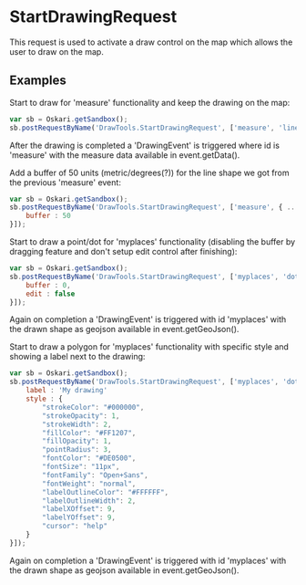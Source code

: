 # StartDrawingRequest

This request is used to activate a draw control on the map which allows the user to draw on the map.

## Examples

Start to draw for 'measure' functionality and keep the drawing on the map:
```javascript
var sb = Oskari.getSandbox();
sb.postRequestByName('DrawTools.StartDrawingRequest', ['measure', 'line']);
```

After the drawing is completed a 'DrawingEvent' is triggered where id is 'measure' with the measure data available in event.getData().

Add a buffer of 50 units (metric/degrees(?)) for the line shape we got from the previous 'measure' event:
```javascript
var sb = Oskari.getSandbox();
sb.postRequestByName('DrawTools.StartDrawingRequest', ['measure', { ... geojson from the event ...}, {
    buffer : 50
}]);
```

Start to draw a point/dot for 'myplaces' functionality (disabling the buffer by dragging feature and don't setup edit control after finishing):
```javascript
var sb = Oskari.getSandbox();
sb.postRequestByName('DrawTools.StartDrawingRequest', ['myplaces', 'dot', {
    buffer : 0,
    edit : false
}]);
```
Again on completion a 'DrawingEvent' is triggered with id 'myplaces' with the drawn shape as geojson available in event.getGeoJson().

Start to draw a polygon for 'myplaces' functionality with specific style and showing a label next to the drawing:
```javascript
var sb = Oskari.getSandbox();
sb.postRequestByName('DrawTools.StartDrawingRequest', ['myplaces', 'dot', {
    label : 'My drawing'
    style : {
        "strokeColor": "#000000",
        "strokeOpacity": 1,
        "strokeWidth": 2,
        "fillColor": "#FF1207",
        "fillOpacity": 1,
        "pointRadius": 3,
        "fontColor": "#DE0500",
        "fontSize": "11px",
        "fontFamily": "Open+Sans",
        "fontWeight": "normal",
        "labelOutlineColor": "#FFFFFF",
        "labelOutlineWidth": 2,
        "labelXOffset": 9,
        "labelYOffset": 9,
        "cursor": "help"
    }
}]);
```
Again on completion a 'DrawingEvent' is triggered with id 'myplaces' with the drawn shape as geojson available in event.getGeoJson().
